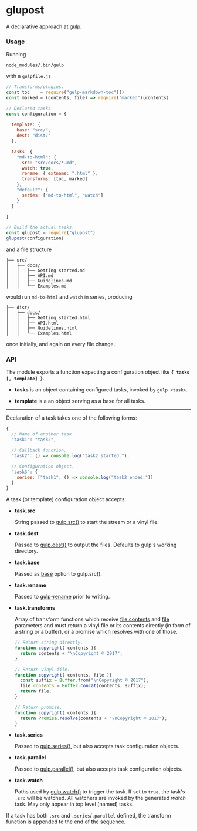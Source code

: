 # glupost

A declarative approach at gulp.


### Usage

Running

```
node_modules/.bin/gulp
```

with a `gulpfile.js`

```javascript
// Transforms/plugins.
const toc    = require("gulp-markdown-toc")()
const marked = (contents, file) => require("marked")(contents)

// Declared tasks.
const configuration = {
  
  template: {
    base: "src/",
    dest: "dist/"
  },

  tasks: {
    "md-to-html": {
      src: "src/docs/*.md",
      watch: true,
      rename: { extname: ".html" },
      transforms: [toc, marked]
    },
    "default": {
      series: ["md-to-html", "watch"]
    }
  }

}

// Build the actual tasks.
const glupost = require("glupost")
glupost(configuration)
```

and a file structure

```
├── src/
│   ├── docs/
│   │   ├── Getting started.md
│   │   ├── API.md
│   │   ├── Guidelines.md
│   │   └── Examples.md
```

would run `md-to-html` and `watch` in series, producing

```
├── dist/
│   ├── docs/
│   │   ├── Getting started.html
│   │   ├── API.html
│   │   ├── Guidelines.html
│   │   └── Examples.html
```

once initially, and again on every file change.


### API

The module exports a function expecting a configuration object like __`{ tasks [, template] }`__.

- __tasks__ is an object containing configured tasks, invoked by `gulp <task>`.

- __template__ is a an object serving as a base for all tasks.


-----

Declaration of a task takes one of the following forms:

```javascript
{
  // Name of another task.
  "task1": "task2",

  // Callback function.
  "task2": () => console.log("task2 started."),

  // Configuration object.
  "task3": {
    series: ["task1", () => console.log("task2 ended.")]
  }
}
```

A task (or template) configuration object accepts:

- __task.src__

  String passed to [gulp.src()](https://github.com/gulpjs/gulp/blob/4.0/docs/API.md#gulpsrcglobs-options) to start the stream or a vinyl file.

- __task.dest__

  Passed to [gulp.dest()](https://github.com/gulpjs/gulp/blob/4.0/docs/API.md#gulpdestpath-options) to output the files. Defaults to gulp's working directory.

- __task.base__

  Passed as [base](https://github.com/gulpjs/gulp/blob/4.0/docs/API.md#optionsbase) option to gulp.src().

- __task.rename__

  Passed to [gulp-rename](https://github.com/hparra/gulp-rename) prior to writing.

- __task.transforms__

  Array of transform functions which receive [file.contents](https://github.com/gulpjs/vinyl#filecontents) and [file](https://github.com/gulpjs/vinyl) parameters and must return a vinyl file or its contents directly (in form of a string or a buffer), or a promise which resolves with one of those.
 
  ```javascript
  // Return string directly.
  function copyright( contents ){
    return contents + "\nCopyright © 2017";
  }

  // Return vinyl file.
  function copyright( contents, file ){
    const suffix = Buffer.from("\nCopyright © 2017");
    file.contents = Buffer.concat(contents, suffix);
    return file;
  }

  // Return promise.
  function copyright( contents ){
    return Promise.resolve(contents + "\nCopyright © 2017");
  }
  ```

- __task.series__

  Passed to [gulp.series()](https://github.com/gulpjs/gulp/blob/4.0/docs/API.md#gulpseriestasks), but also accepts task configuration objects.

- __task.parallel__

  Passed to [gulp.parallel()](https://github.com/gulpjs/gulp/blob/4.0/docs/API.md#gulpparalleltasks), but also accepts task configuration objects.

- __task.watch__

  Paths used by [gulp.watch()](https://github.com/gulpjs/gulp/blob/4.0/docs/API.md#gulpwatchglobs-opts-fn) to trigger the task. If set to `true`, the task's `.src` will be watched. All watchers are invoked by the generated _watch_ task. May only appear in top level (named) tasks.


 If a task has both `.src` and `.series`/`.parallel` defined, the transform function is appended to the end of the sequence.